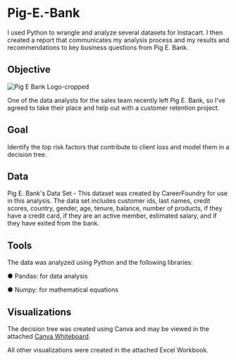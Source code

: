 # Pig-E.-Bank
I used Python to wrangle and analyze several datasets for Instacart. I then created a report that communicates my analysis process and my results and recommendations to key business questions from Pig E. Bank.

##  Objective
![Pig E  Bank Logo-cropped](https://github.com/DawnChism/Pig-E.-Bank/assets/157734176/e4e9db5b-41dc-44ae-bd17-4e0e4f1212fa)

One of the data analysts for the sales team recently left Pig E. Bank, so I’ve agreed to take their place and help out with a customer retention project.

## Goal
Identify the top risk factors that contribute to client loss and model them in a decision tree.

## Data
Pig E. Bank's Data Set - This dataset was created by CareerFoundry for use in this analysis. The data set includes customer ids, last names, credit scores, country, gender, age, tenure, balance, number of products, if they have a credit card, if they are an active member, estimated salary, and if they have exited from the bank. 

## Tools
The data was analyzed using Python and the following libraries:

● Pandas: for data analysis

● Numpy: for mathematical equations

## Visualizations
The decision tree was created using Canva and may be viewed in the attached [Canva Whiteboard](https://www.canva.com/design/DAF6WZpQH2M/z-5dphFqDTF96lBh3qRzZg/view?utm_content=DAF6WZpQH2M&utm_campaign=designshare&utm_medium=link&utm_source=editor).

All other visualizations were created in the attached Excel Workbook. 
